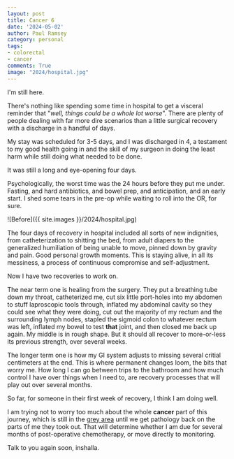 ```yaml
---
layout: post
title: Cancer 6
date: '2024-05-02'
author: Paul Ramsey
category: personal
tags:
- colorectal
- cancer
comments: True
image: "2024/hospital.jpg"
---
```


I'm still here.

There's nothing like spending some time in hospital to get a visceral reminder that "*well, things could be a whole lot worse*". There are plenty of people dealing with far more dire scenarios than a little surgical recovery with a discharge in a handful of days. 

My stay was scheduled for 3-5 days, and I was discharged in 4, a testament to my good health going in and the skill of my surgeon in doing the least harm while still doing what needed to be done. 

It was still a long and eye-opening four days.

Psychologically, the worst time was the 24 hours before they put me under. Fasting, and hard antibiotics, and bowel prep, and anticipation, and an early start. I shed some tears in the pre-op while waiting to roll into the OR, for sure.

![Before]({{ site.images }}/2024/hospital.jpg)

The four days of recovery in hospital included all sorts of new indignities, from catheterization to shitting the bed, from adult diapers to the generalized humiliation of being unable to move, pinned down by gravity and pain. Good personal growth moments. This is staying alive, in all its messiness, a process of continuous compromise and self-adjustment.

Now I have two recoveries to work on.

The near term one is healing from the surgery. They put a breathing tube down my throat, catheterized me, cut six little port-holes into my abdomen to stuff laproscopic tools through, inflated my abdominal cavity so they could see what they were doing, cut out the majority of my rectum and the surrounding lymph nodes, stapled the sigmoid colon to whatever rectum was left, inflated my bowel to test **that** joint, and then closed me back up again. My middle is in rough shape. But it should all recover to more-or-less its previous strength, over several weeks.

The longer term one is how my GI system adjusts to missing several critial centimeters at the end. This is where permanent changes loom, the bits that worry me. How long I can go between trips to the bathroom and how much control I have over things when I need to, are recovery processes that will play out over several months. 

So far, for someone in their first week of recovery, I think I am doing well.

I am trying not to worry too much about the whole **cancer** part of this journey, which is still in the [grey area](cancer2.html) until we get pathology back on the parts of me they took out. That will determine whether I am due for several months of post-operative chemotherapy, or move directly to monitoring.

Talk to you again soon, inshalla.


